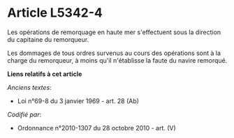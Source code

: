 # Article L5342-4

Les opérations de remorquage en haute mer s'effectuent sous la direction du capitaine du remorqueur.

Les dommages de tous ordres survenus au cours des opérations sont à la charge du remorqueur, à moins qu'il n'établisse la
faute du navire remorqué.

**Liens relatifs à cet article**

_Anciens textes_:

  - Loi n°69-8 du 3 janvier 1969 - art. 28 (Ab)

_Codifié par_:

  - Ordonnance n°2010-1307 du 28 octobre 2010 - art. (V)
